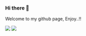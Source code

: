 ### Hi there 👋

Welcome to my github page, Enjoy..!!


![](https://github-readme-stats.vercel.app/api?username=juniyadi&count_private=true&show_icons=true&show_owner=true) ![](https://github-readme-stats.vercel.app/api/top-langs/?username=juniyadi)

<!--
**JuniYadi/JuniYadi** is a ✨ _special_ ✨ repository because its `README.md` (this file) appears on your GitHub profile.

Here are some ideas to get you started:

- 🔭 I’m currently working on ...
- 🌱 I’m currently learning ...
- 👯 I’m looking to collaborate on ...
- 🤔 I’m looking for help with ...
- 💬 Ask me about ...
- 📫 How to reach me: ...
- 😄 Pronouns: ...
- ⚡ Fun fact: ...
-->
